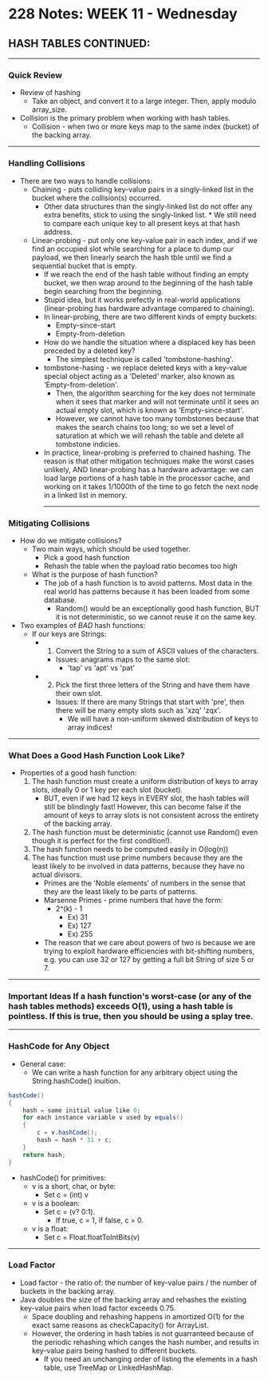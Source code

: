 # 228 Notes: **WEEK 11** - Wednesday

## **HASH TABLES CONTINUED:**
***

### **Quick Review**
* Review of hashing
    * Take an object, and convert it to a large integer. Then, apply modulo array_size.
* Collision is the primary problem when working with hash tables.
    * Collision - when two or more keys map to the same index (bucket) of the backing array. 
***

### **Handling Collisions**
* There are two ways to handle collisions:
     * Chaining - puts colliding key-value pairs in a singly-linked list in the bucket where the collision(s) occurred.
        * Other data structures than the singly-linked list do not offer any extra benefits, stick to using the singly-linked list.
                * We still need to compare each unique key to all present keys at that hash address.
    * Linear-probing - put only one key-value pair in each index, and if we find an occupied slot while searching for a place to dump our payload, we then linearly search the hash tble until we find a sequential bucket that is empty.
         * If we reach the end of the hash table without finding an empty bucket, we then wrap around to the beginning of the hash table begin searching from the beginning.
         * Stupid idea, but it works prefectly in real-world applications (linear-probing has hardware advantage compared to chaining).
         * In linear-probing, there are two different kinds of empty buckets:
            * Empty-since-start
            * Empty-from-deletion
        * How do we handle the situation where a displaced key has been preceded by a deleted key?
            * The simplest technique is called 'tombstone-hashing'. 
         * tombstone-hasing - we replace deleted keys with a key-value special object acting as a 'Deleted' marker, also known as 'Empty-from-deletion'. 
             * Then, the algorithm searching for the key does not terminate when it sees that marker and will not terminate until it sees an actual empty slot, which is known as 'Empty-since-start'.
              * However, we cannot have too many tombstones because that makes the search chains too long; so we set a level of saturation at which we will rehash the table and delete all tombstone indicies.
         * In practice, linear-probing is preferred to chained hashing. The reason is that other mitigation techniques make the worst cases unlikely, AND linear-probing has a hardware advantage: we can load large portions of a hash table in the processor cache, and working on it takes 1/1000th of the time to go fetch the next node in a linked list in memory.
            ***

### **Mitigating Collisions**
* How do we mitigate collisions?
    * Two main ways, which should be used together.
        * Pick a good hash function
        * Rehash the table when the payload ratio becomes too high
    * What is the purpose of hash function?
        * The job of a hash function is to avoid patterns. Most data in the real world has patterns because it has been loaded from some database.
            * Random() would be an exceptionally good hash function, BUT it is not deterministic, so we cannot reuse it on the same key.
* Two examples of *BAD* hash functions:
    * If our keys are Strings:
        * 1) Convert the String to a sum of ASCII values of the characters.
            * Issues: anagrams maps to the same slot:
                * 'tap' vs 'apt' vs 'pat'
        * 2) Pick the first three letters of the String and have them have their own slot. 
            * Issues: If there are many Strings that start with 'pre', then there will be many empty slots such as 'xzq' 'zqx'.
                * We will have a non-uniform skewed distribution of keys to array indices!
***

### **What Does a Good Hash Function Look Like?**
* Properties of a good hash function:
    1. The hash function must create a uniform distribution of keys to array slots, ideally 0 or 1 key per each slot (bucket).
        * BUT, even if we had 12 keys in EVERY slot, the hash tables will still be blindingly fast! However, this can become false if the amount of keys to array slots is not consistent across the entirety of the backing array.
    2. The hash function must be deterministic (cannot use Random() even though it is perfect for the first condition!).
    3. The hash function needs to be computed easily in O(log(n))
    4. The has function must use prime numbers because they are the least likely to be involved in data patterns, because they have no actual divisors.
        * Primes are the 'Noble elements' of numbers in the sense that they are the least likely to be parts of patterns.
        * Marsenne Primes - prime numbers that have the form:
            * 2^(k) - 1
                * Ex) 31
                * Ex) 127
                * Ex) 255
        * The reason that we care about powers of two is because we are trying to exploit hardware efficiencies with bit-shifting numbers, e.g. you can use 32 or 127 by getting a full bit String of size 5 or 7.
***

### **Important Ideas** If a hash function's worst-case (or any of the hash tables methods) exceeds O(1), using a hash table is pointless. If this is true, then you should be using a splay tree.
***

### **HashCode for Any Object**
* General case:
    * We can write a hash function for any arbitrary object using the String.hashCode() inuition.

```java
hashCode()
{
    hash = some initial value like 0;
    for each instance variable v used by equals()
    {
        c = v.hashCode();
        hash = hash * 31 + c;
    }
    return hash;
}
```

* hashCode() for primitives:
    * v is a short, char, or byte: 
        * Set c = (int) v
    * v is a boolean:
        * Set c = (v? 0:1). 
            * If true, c = 1, if false, c = 0.
    * v is a float:
        * Set c = Float.floatToIntBits(v)
***

### **Load Factor**
* Load factor - the ratio of: the number of key-value pairs / the number of buckets in the backing array.
* Java doubles the size of the backing array and rehashes the existing key-value pairs when load factor exceeds 0.75.
    * Space doubling and rehashing happens in amortized O(1) for the exact same reasons as checkCapacity() for ArrayList.
    * However, the ordering in hash tables is not guarranteed because of the periodic rehashing which canges the hash number, and results in key-value pairs being hashed to different buckets.
        * If you need an unchanging order of listing the elements in a hash table, use TreeMap or LinkedHashMap.
